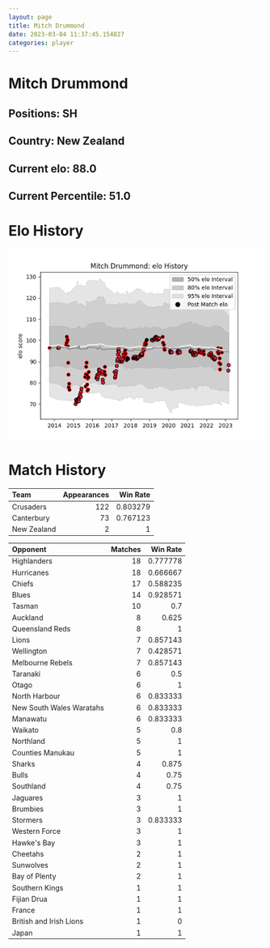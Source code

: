 ```yaml
---  
layout: page  
title: Mitch Drummond  
date: 2023-03-04 11:37:45.154827  
categories: player  
---
```

# Mitch Drummond

## Positions: SH

## Country: New Zealand

## Current elo: 88.0

## Current Percentile: 51.0

# Elo History


![elo history](history_MitchDrummond.png)
# Match History


| Team        |   Appearances |   Win Rate |
|:------------|--------------:|-----------:|
| Crusaders   |           122 |   0.803279 |
| Canterbury  |            73 |   0.767123 |
| New Zealand |             2 |   1        |

| Opponent                 |   Matches |   Win Rate |
|:-------------------------|----------:|-----------:|
| Highlanders              |        18 |   0.777778 |
| Hurricanes               |        18 |   0.666667 |
| Chiefs                   |        17 |   0.588235 |
| Blues                    |        14 |   0.928571 |
| Tasman                   |        10 |   0.7      |
| Auckland                 |         8 |   0.625    |
| Queensland Reds          |         8 |   1        |
| Lions                    |         7 |   0.857143 |
| Wellington               |         7 |   0.428571 |
| Melbourne Rebels         |         7 |   0.857143 |
| Taranaki                 |         6 |   0.5      |
| Otago                    |         6 |   1        |
| North Harbour            |         6 |   0.833333 |
| New South Wales Waratahs |         6 |   0.833333 |
| Manawatu                 |         6 |   0.833333 |
| Waikato                  |         5 |   0.8      |
| Northland                |         5 |   1        |
| Counties Manukau         |         5 |   1        |
| Sharks                   |         4 |   0.875    |
| Bulls                    |         4 |   0.75     |
| Southland                |         4 |   0.75     |
| Jaguares                 |         3 |   1        |
| Brumbies                 |         3 |   1        |
| Stormers                 |         3 |   0.833333 |
| Western Force            |         3 |   1        |
| Hawke's Bay              |         3 |   1        |
| Cheetahs                 |         2 |   1        |
| Sunwolves                |         2 |   1        |
| Bay of Plenty            |         2 |   1        |
| Southern Kings           |         1 |   1        |
| Fijian Drua              |         1 |   1        |
| France                   |         1 |   1        |
| British and Irish Lions  |         1 |   0        |
| Japan                    |         1 |   1        |